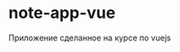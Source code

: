 # note-app-vue

Приложение сделанное на курсе по vuejs

<!-- // "serve": "SET NODE_OPTIONS=--openssl-legacy-provider && vue-cli-service serve",
//      "build": "SET NODE_OPTIONS=--openssl-legacy-provider && vue-cli-service build" -->

<!--
"serve": "vue-cli-service serve",
    "build": "vue-cli-service build"

 -->
